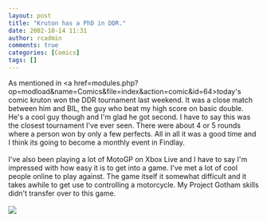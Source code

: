 ```yaml
---
layout: post
title: "Kruton has a PhD in DDR."
date: 2002-10-14 11:31
author: rcadmin
comments: true
categories: [Comics]
tags: []
---
```

As mentioned in <a href=modules.php?op=modload&name=Comics&file=index&action=comic&id=64>today's comic</a> kruton won the DDR tournament last weekend. It was a close match between him and BIL, the guy who beat my high score on basic double. He's a cool guy though and I'm glad he got second. I have to say this was the closest tournament I've ever seen. There were about 4 or 5 rounds where a person won by only a few perfects. All in all it was a good time and I think its going to become a monthly event in Findlay.
<br />
<br />
I've also been playing a lot of MotoGP on Xbox Live and I have to say I'm impressed with how easy it is to get into a game. I've met a lot of cool people online to play against. The game itself it somewhat difficult and it takes awhile to get use to controlling a motorcycle. My Project Gotham skills didn't transfer over to this game.<br /><br /><!--more--><img src='http://dl.bitsmack.com/comics/20021014.gif'   />
